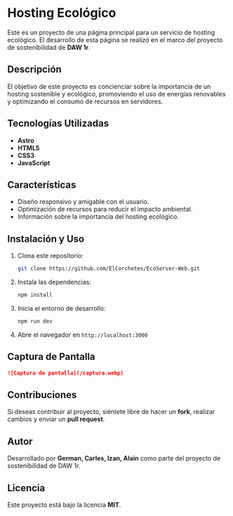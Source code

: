 # Hosting Ecológico

Este es un proyecto de una página principal para un servicio de hosting ecológico. El desarrollo de esta página se realizó en el marco del proyecto de sostenibilidad de **DAW 1r**.

## Descripción

El objetivo de este proyecto es concienciar sobre la importancia de un hosting sostenible y ecológico, promoviendo el uso de energías renovables y optimizando el consumo de recursos en servidores.

## Tecnologías Utilizadas

- **Astro**
- **HTML5**
- **CSS3**
- **JavaScript**

## Características

- Diseño responsivo y amigable con el usuario.
- Optimización de recursos para reducir el impacto ambiental.
- Información sobre la importancia del hosting ecológico.

## Instalación y Uso

1. Clona este repositorio:
   ```sh
   git clone https://github.com/ElCorchetes/EcoServer-Web.git
   ```
2. Instala las dependencias:
   ```sh
   npm install
   ```
3. Inicia el entorno de desarrollo:
   ```sh
   npm run dev
   ```
4. Abre el navegador en `http://localhost:3000`

## Captura de Pantalla


```md
![Captura de pantalla](/captura.webp)
```


## Contribuciones

Si deseas contribuir al proyecto, siéntete libre de hacer un **fork**, realizar cambios y enviar un **pull request**.

## Autor

Desarrollado por **German, Carles, Izan, Alain** como parte del proyecto de sostenibilidad de DAW 1r.

## Licencia

Este proyecto está bajo la licencia **MIT**.

